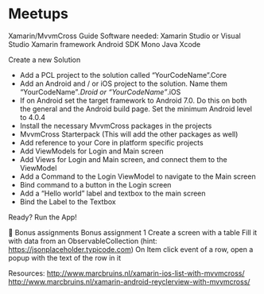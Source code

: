 # Meetups

Xamarin/MvvmCross Guide
Software needed:
Xamarin Studio or Visual Studio
Xamarin framework
Android SDK
Mono
Java
Xcode

Create a new Solution
- Add a PCL project to the solution called “YourCodeName”.Core
- Add an Android and / or iOS project to the solution. Name them “YourCodeName”*.Droid or  “YourCodeName”*.iOS
- If on Android set the target framework to Android 7.0. Do this on both the general and the Android build page. Set the minimum Android level to 4.0.4
- Install the necessary MvvmCross packages in the projects
- MvvmCross Starterpack (This will add the other packages as well)
- Add reference to your Core in platform specific projects
- Add ViewModels for Login and Main screen
- Add Views for Login and Main screen, and connect them to the ViewModel
- Add a Command to the Login ViewModel to navigate to the Main screen
- Bind command to a button in the Login screen
- Add a “Hello world” label and textbox to the main screen
- Bind the Label to the Textbox

Ready?
Run the App!


Bonus assignments
Bonus assignment 1
Create a screen with a table
Fill it with data from an ObservableCollection 
(hint: https://jsonplaceholder.typicode.com)
On Item click event of a row, open a popup with the text of the row in it

Resources:
http://www.marcbruins.nl/xamarin-ios-list-with-mvvmcross/
http://www.marcbruins.nl/xamarin-android-reyclerview-with-mvvmcross/
